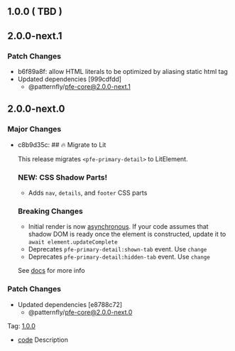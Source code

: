 ## 1.0.0 ( TBD )

## 2.0.0-next.1

### Patch Changes

- b6f89a8f: allow HTML literals to be optimized by aliasing static html tag
- Updated dependencies [999cdfdd]
  - @patternfly/pfe-core@2.0.0-next.1

## 2.0.0-next.0

### Major Changes

- c8b9d35c: ## 🔥 Migrate to Lit

  This release migrates `<pfe-primary-detail>` to LitElement.

  ### NEW: CSS Shadow Parts!

  - Adds `nav`, `details`, and `footer` CSS parts

  ### Breaking Changes

  - Initial render is now [asynchronous](https://lit.dev/docs/components/lifecycle/#reactive-update-cycle).
    If your code assumes that shadow DOM is ready once the element is constructed, update it to `await element.updateComplete`
  - Deprecates `pfe-primary-detail:shown-tab` event. Use `change`
  - Deprecates `pfe-primary-detail:hidden-tab` event. Use `change`

  See [docs](https://patternflyelements.org/components/primary-detail/) for more info

### Patch Changes

- Updated dependencies [e8788c72]
  - @patternfly/pfe-core@2.0.0-next.0

Tag: [1.0.0](https://github.com/patternfly/patternfly-elements/releases/tag/1.0.0)

- [code](url) Description
